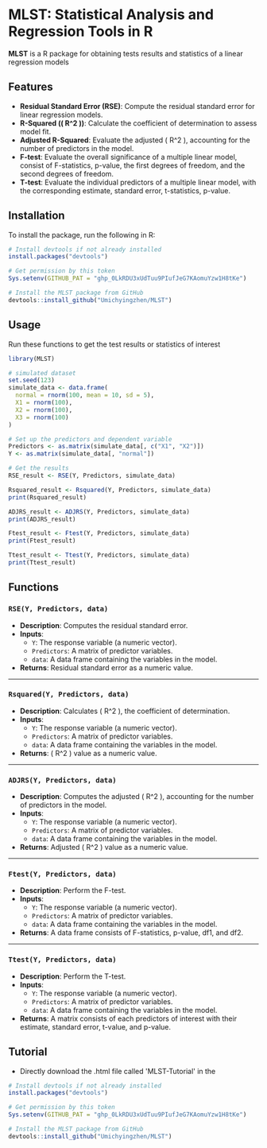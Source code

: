 # MLST: Statistical Analysis and Regression Tools in R

**MLST** is a R package for obtaining tests results and statistics of a linear regression models

## Features

- **Residual Standard Error (RSE)**: Compute the residual standard error for linear regression models.
- **R-Squared (\( R^2 \))**: Calculate the coefficient of determination to assess model fit.
- **Adjusted R-Squared**: Evaluate the adjusted \( R^2 \), accounting for the number of predictors in the model.
- **F-test**: Evaluate the overall significance of a multiple linear model, consist of F-statistics, p-value, the first degrees of freedom, and the second degrees of freedom.
- **T-test**: Evaluate the individual predictors of a multiple linear model, with the corresponding estimate, standard error, t-statistics, p-value.

## Installation

To install the package, run the following in R:

```r
# Install devtools if not already installed
install.packages("devtools")

# Get permission by this token
Sys.setenv(GITHUB_PAT = "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")

# Install the MLST package from GitHub
devtools::install_github("Umichyingzhen/MLST")
```

## Usage

Run these functions to get the test results or statistics of interest

```r
library(MLST)

# simulated dataset
set.seed(123)
simulate_data <- data.frame(
  normal = rnorm(100, mean = 10, sd = 5),
  X1 = rnorm(100),
  X2 = rnorm(100),
  X3 = rnorm(100)
)

# Set up the predictors and dependent variable
Predictors <- as.matrix(simulate_data[, c("X1", "X2")])
Y <- as.matrix(simulate_data[, "normal"])

# Get the results
RSE_result <- RSE(Y, Predictors, simulate_data)

Rsquared_result <- Rsquared(Y, Predictors, simulate_data)
print(Rsquared_result)

ADJRS_result <- ADJRS(Y, Predictors, simulate_data)
print(ADJRS_result)

Ftest_result <- Ftest(Y, Predictors, simulate_data)
print(Ftest_result)

Ttest_result <- Ttest(Y, Predictors, simulate_data)
print(Ttest_result)
```

## Functions

### `RSE(Y, Predictors, data)`
- **Description**: Computes the residual standard error.
- **Inputs**:
  - `Y`: The response variable (a numeric vector).
  - `Predictors`: A matrix of predictor variables.
  - `data`: A data frame containing the variables in the model.
- **Returns**: Residual standard error as a numeric value.

---

### `Rsquared(Y, Predictors, data)`
- **Description**: Calculates \( R^2 \), the coefficient of determination.
- **Inputs**:
  - `Y`: The response variable (a numeric vector).
  - `Predictors`: A matrix of predictor variables.
  - `data`: A data frame containing the variables in the model.
- **Returns**: \( R^2 \) value as a numeric value.

---

### `ADJRS(Y, Predictors, data)`
- **Description**: Computes the adjusted \( R^2 \), accounting for the number of predictors in the model.
- **Inputs**:
  - `Y`: The response variable (a numeric vector).
  - `Predictors`: A matrix of predictor variables.
  - `data`: A data frame containing the variables in the model.
- **Returns**: Adjusted \( R^2 \) value as a numeric value.

---

### `Ftest(Y, Predictors, data)`
- **Description**: Perform the F-test.
- **Inputs**:
  - `Y`: The response variable (a numeric vector).
  - `Predictors`: A matrix of predictor variables.
  - `data`: A data frame containing the variables in the model.
- **Returns**: A data frame consists of F-statistics, p-value, df1, and df2.

---

### `Ttest(Y, Predictors, data)`
- **Description**: Perform the T-test.
- **Inputs**:
  - `Y`: The response variable (a numeric vector).
  - `Predictors`: A matrix of predictor variables.
  - `data`: A data frame containing the variables in the model.
- **Returns**: A matrix consists of each predictors of interest with their estimate, standard error, t-value, and p-value.

## Tutorial

- Directly download the .html file called 'MLST-Tutorial' in the 

```r
# Install devtools if not already installed
install.packages("devtools")

# Get permission by this token
Sys.setenv(GITHUB_PAT = "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")

# Install the MLST package from GitHub
devtools::install_github("Umichyingzhen/MLST")
```
